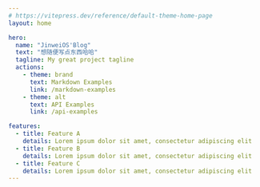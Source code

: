 ```yaml
---
# https://vitepress.dev/reference/default-theme-home-page
layout: home

hero:
  name: "JinweiOS'Blog"
  text: "想随便写点东西哈哈"
  tagline: My great project tagline
  actions:
    - theme: brand
      text: Markdown Examples
      link: /markdown-examples
    - theme: alt
      text: API Examples
      link: /api-examples

features:
  - title: Feature A
    details: Lorem ipsum dolor sit amet, consectetur adipiscing elit
  - title: Feature B
    details: Lorem ipsum dolor sit amet, consectetur adipiscing elit
  - title: Feature C
    details: Lorem ipsum dolor sit amet, consectetur adipiscing elit
---
```


